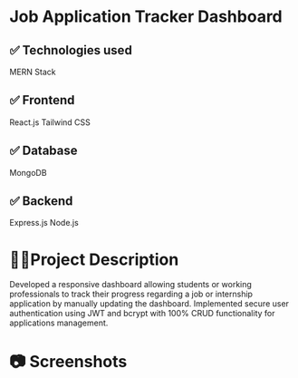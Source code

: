 # Job Application Tracker Dashboard
## ✅ Technologies used 
MERN Stack
## ✅ Frontend
React.js
Tailwind CSS
## ✅ Database
MongoDB
## ✅ Backend
Express.js
Node.js

# 📖📖Project Description

Developed a responsive dashboard allowing students or working professionals to track their progress regarding a job or internship application by manually updating the dashboard. Implemented secure user authentication using JWT and bcrypt with 100% CRUD functionality for applications management.

# 📷 Screenshots
